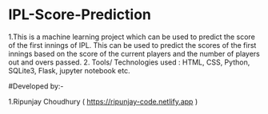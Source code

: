 # IPL-Score-Prediction

1.This is a machine learning project which can be used to predict the score of the first innings of IPL.
This can be used to predict the scores of the first innings based on the score of the current players and the number 
of players out and overs passed.
2. Tools/ Technologies used : HTML, CSS, Python, SQLite3, Flask, jupyter notebook etc.

#Developed by:-
  
  1.Ripunjay Choudhury ( https://ripunjay-code.netlify.app )


